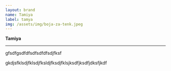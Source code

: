 ```yaml
---
layout: brand
name: Tamiya
label: tamya
img: /assets/img/boja-za-tenk.jpeg
---
```

**Tamiya**

****

gfsdfgsdfdfsdfsdfdfsdjfksf

gkdjsfklsdjfklsdjfksldjfksdjfklsjksdfjksdfjdksfjkdf
